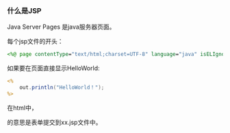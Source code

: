 ### 什么是JSP

Java Server Pages 是java服务器页面。

每个jsp文件的开头：

```jsp
<%@ page contentType="text/html;charset=UTF-8" language="java" isELIgnored="false" %>
```

如果要在页面直接显示HelloWorld:

```jsp
<%
    out.println("HelloWorld！");
%>
```

在html中，<form action="xx.jsp">的意思是表单提交到xx.jsp文件中。